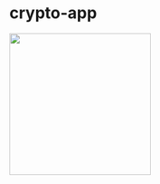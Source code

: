 ﻿# crypto-app
  <img width="250" height="250" src="https://user-images.githubusercontent.com/84725623/177363277-c4066631-74be-438c-a054-0cb6166f55e5.jpeg">

